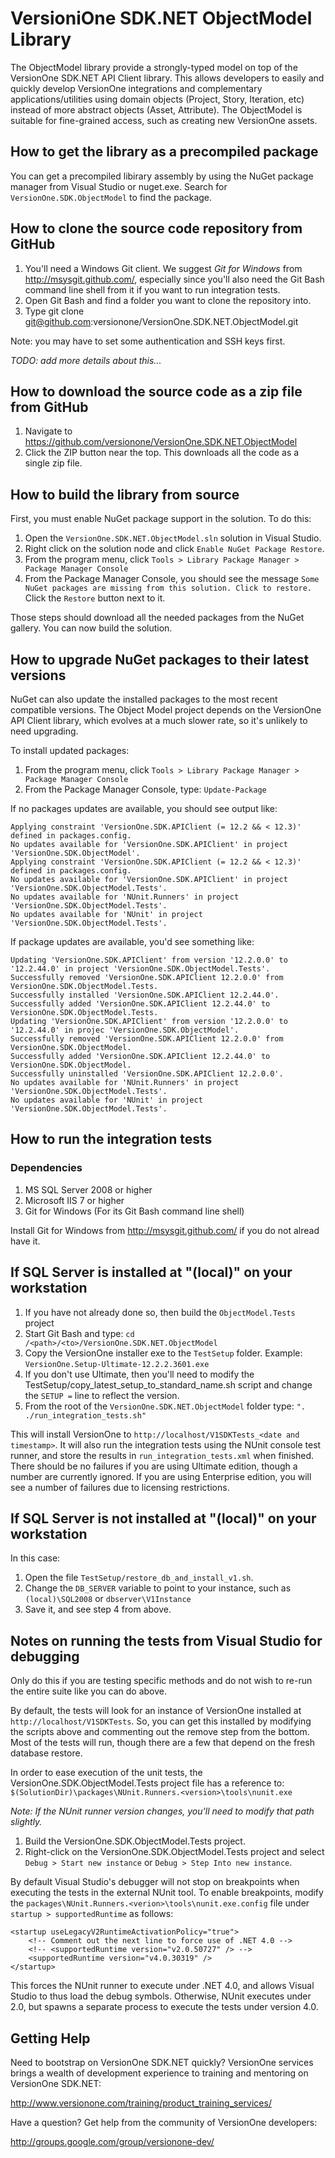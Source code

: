 # VersioniOne SDK.NET ObjectModel Library
The ObjectModel library provide a strongly-typed model on top of the VersionOne SDK.NET API Client library. This allows developers to easily and quickly develop VersionOne integrations and complementary applications/utilities using domain objects (Project, Story, Iteration, etc) instead of more abstract objects (Asset, Attribute). The ObjectModel is suitable for fine-grained access, such as creating new VersionOne assets.

## How to get the library as a precompiled package

You can get a precompiled libirary assembly by using the NuGet package manager from Visual Studio or nuget.exe. Search for `VersionOne.SDK.ObjectModel` to find the package.

## How to clone the source code repository from GitHub

1. You'll need a Windows Git client. We suggest _Git for Windows_ from http://msysgit.github.com/, especially since you'll also need the Git Bash command line shell from it if you want to run integration tests.
2. Open Git Bash and find a folder you want to clone the repository into.
3. Type git clone git@github.com:versionone/VersionOne.SDK.NET.ObjectModel.git

Note: you may have to set some authentication and SSH keys first. 

_TODO: add more details about this..._

## How to download the source code as a zip file from GitHub

1. Navigate to https://github.com/versionone/VersionOne.SDK.NET.ObjectModel
2. Click the ZIP button near the top. This downloads all the code as a single zip file.

## How to build the library from source

First, you must enable NuGet package support in the solution. To do this:

1. Open the `VersionOne.SDK.NET.ObjectModel.sln` solution in Visual Studio.
2. Right click on the solution node and click `Enable NuGet Package Restore`.
3. From the program menu, click `Tools > Library Package Manager > Package Manager Console`
4. From the Package Manager Console, you should see the message `Some NuGet packages are missing from this solution. Click to restore.` Click the `Restore` button next to it.

Those steps should download all the needed packages from the NuGet gallery. You can now build the solution.

## How to upgrade NuGet packages to their latest versions

NuGet can also update the installed packages to the most recent compatible versions. The Object Model project depends on the VersionOne API Client library, which evolves at a much slower rate, so it's unlikely to need upgrading.

To install updated packages:

1. From the program menu, click `Tools > Library Package Manager > Package Manager Console`
2. From the Package Manager Console, type: `Update-Package`

If no packages updates are available, you should see output like:

    Applying constraint 'VersionOne.SDK.APIClient (= 12.2 && < 12.3)' defined in packages.config.
    No updates available for 'VersionOne.SDK.APIClient' in project 'VersionOne.SDK.ObjectModel'.
    Applying constraint 'VersionOne.SDK.APIClient (= 12.2 && < 12.3)' defined in packages.config.
    No updates available for 'VersionOne.SDK.APIClient' in project 'VersionOne.SDK.ObjectModel.Tests'.
    No updates available for 'NUnit.Runners' in project 'VersionOne.SDK.ObjectModel.Tests'.
    No updates available for 'NUnit' in project 'VersionOne.SDK.ObjectModel.Tests'.

If package updates are available, you'd see something like:

    Updating 'VersionOne.SDK.APIClient' from version '12.2.0.0' to '12.2.44.0' in project 'VersionOne.SDK.ObjectModel.Tests'.
    Successfully removed 'VersionOne.SDK.APIClient 12.2.0.0' from VersionOne.SDK.ObjectModel.Tests.
    Successfully installed 'VersionOne.SDK.APIClient 12.2.44.0'.
    Successfully added 'VersionOne.SDK.APIClient 12.2.44.0' to VersionOne.SDK.ObjectModel.Tests.
    Updating 'VersionOne.SDK.APIClient' from version '12.2.0.0' to '12.2.44.0' in projec 'VersionOne.SDK.ObjectModel'.
    Successfully removed 'VersionOne.SDK.APIClient 12.2.0.0' from VersionOne.SDK.ObjectModel.
    Successfully added 'VersionOne.SDK.APIClient 12.2.44.0' to VersionOne.SDK.ObjectModel.
    Successfully uninstalled 'VersionOne.SDK.APIClient 12.2.0.0'.
    No updates available for 'NUnit.Runners' in project 'VersionOne.SDK.ObjectModel.Tests'.
    No updates available for 'NUnit' in project 'VersionOne.SDK.ObjectModel.Tests'.

## How to run the integration tests

### Dependencies

1. MS SQL Server 2008 or higher
2. Microsoft IIS 7 or higher
3. Git for Windows (For its Git Bash command line shell)

Install Git for Windows from http://msysgit.github.com/ if you do not alread have it.

## If SQL Server is installed at "(local)" on your workstation

1. If you have not already done so, then build the `ObjectModel.Tests` project
2. Start Git Bash and type: `cd /<path>/<to>/VersionOne.SDK.NET.ObjectModel`
3. Copy the VersionOne installer exe to the `TestSetup` folder. Example: `VersionOne.Setup-Ultimate-12.2.2.3601.exe`
4. If you don't use Ultimate, then you'll need to modify the TestSetup/copy_latest_setup_to_standard_name.sh script and change the `SETUP =` line to reflect the version.
5. From the root of the `VersionOne.SDK.NET.ObjectModel` folder type: `". ./run_integration_tests.sh"`

This will install VersionOne to `http://localhost/V1SDKTests_<date and timestamp>`. It will also run the integration tests using the NUnit console test runner, and store the results in `run_integration_tests.xml` when finished. There should be no failures if you are using Ultimate edition, though a number are currently ignored. If you are using Enterprise edition, you will see a number of failures due to licensing restrictions.

## If SQL Server is not installed at "(local)" on your workstation

In this case:

1. Open the file `TestSetup/restore_db_and_install_v1.sh`.
2. Change the `DB_SERVER` variable to point to your instance, such as `(local)\SQL2008` or `dbserver\V1Instance`
2. Save it, and see step 4 from above.

## Notes on running the tests from Visual Studio for debugging ##

Only do this if you are testing specific methods and do not wish to re-run the entire suite like you can do above.

By default, the tests will look for an instance of VersionOne installed at `http://localhost/V1SDKTests`. So, you can get this installed by modifying the scripts above and commenting out the remove step from the bottom. Most of the tests will run, though there are a few that depend on the fresh database restore.

In order to ease execution of the unit tests, the VersionOne.SDK.ObjectModel.Tests project file has a reference to: `$(SolutionDir)\packages\NUnit.Runners.<version>\tools\nunit.exe`

_Note: If the NUnit runner version changes, you'll need to modify that path slightly._

1. Build the VersionOne.SDK.ObjectModel.Tests project.
2. Right-click on the VersionOne.SDK.ObjectModel.Tests project and select 
   `Debug > Start new instance` or `Debug > Step Into new instance`.

By default Visual Studio's debugger will not stop on breakpoints when executing the tests in the external NUnit tool. To enable breakpoints, modify the `packages\NUnit.Runners.<verion>\tools\nunit.exe.config` file under `startup > supportedRuntime` as follows:

    <startup useLegacyV2RuntimeActivationPolicy="true">
        <!-- Comment out the next line to force use of .NET 4.0 -->
        <!-- <supportedRuntime version="v2.0.50727" /> -->
        <supportedRuntime version="v4.0.30319" />
    </startup>

This forces the NUnit runner to execute under .NET 4.0, and allows Visual Studio to thus load the debug symbols. Otherwise, NUnit executes under 2.0, but spawns a separate process to execute the tests under version 4.0.

## Getting Help ##
Need to bootstrap on VersionOne SDK.NET quickly? VersionOne services brings a wealth of development experience to training and mentoring on VersionOne SDK.NET:

http://www.versionone.com/training/product_training_services/

Have a question? Get help from the community of VersionOne developers:

http://groups.google.com/group/versionone-dev/
